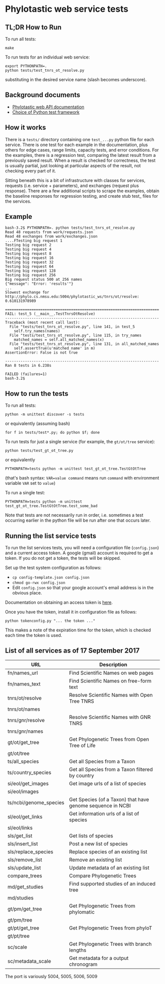 # Phylotastic web service tests

## TL;DR How to Run

To run all tests:

    make

To run tests for an individual web service:

    export PYTHONPATH=.
    python tests/test_tnrs_ot_resolve.py

substituting in the desired service name (slash becomes underscore).

## Background documents

* [Phylotastic web API documentation](https://github.com/phylotastic/phylo_services_docs/blob/master/ServiceDescription/PhyloServicesDescription.md)
* [Choice of Python test framework](doc/test-framework-choice.md)

## How it works

There is a `tests/` directory containing one `test_...py` python file
for each service.  There is one test for each example in the
documentation, plus others for edge cases, range limits, capacity
tests, and error conditions.  For the examples, there is a regression
test, comparing the latest result from a previously saved result.
When a result is checked for correctness, the test is usually partial,
just looking at particular aspects of the result, not checking every
part of it.

Sitting beneath this is a bit of infrastructure with classes for
services, requests (i.e. service + parameters), and exchanges (request
plus response).  There are a few additional scripts to scrape the
examples, obtain the baseline responses for regression testing, and
create stub test_ files for the services.

## Example

    bash-3.2$ PYTHONPATH=. python tests/test_tnrs_ot_resolve.py 
    Read 48 requests from work/requests.json
    Read 48 exchanges from work/exchanges.json
    ....FTesting big request 1
    Testing big request 2
    Testing big request 4
    Testing big request 8
    Testing big request 16
    Testing big request 32
    Testing big request 64
    Testing big request 128
    Testing big request 256
    Big request status 500 at 256 names
    {"message": "Error: 'results'"}
    ...
    Slowest exchange for http://phylo.cs.nmsu.edu:5004/phylotastic_ws/tnrs/ot/resolve: 0.610131978989

    ======================================================================
    FAIL: test_5 (__main__.TestTnrsOtResolve)
    ----------------------------------------------------------------------
    Traceback (most recent call last):
      File "tests/test_tnrs_ot_resolve.py", line 141, in test_5
        self.try_names(names)
      File "tests/test_tnrs_ot_resolve.py", line 115, in try_names
        matched_names = self.all_matched_names(x)
      File "tests/test_tnrs_ot_resolve.py", line 131, in all_matched_names
        self.assertTrue(u'matched_name' in m)
    AssertionError: False is not true

    ----------------------------------------------------------------------
    Ran 8 tests in 6.238s

    FAILED (failures=1)
    bash-3.2$ 

## How to run the tests

To run all tests:

    python -m unittest discover -s tests

or equivalently (assuming bash)

    for f in tests/test*.py; do python $f; done

To run tests for just a single service (for example, the `gt/ot/tree` service):

    python tests/test_gt_ot_tree.py

or equivalently

    PYTHONPATH=tests python -m unittest test_gt_ot_tree.TestGtOtTree

(that's bash syntax: `VAR=value command` means run `command` with environment variable `VAR` set to `value`)

To run a single test:

    PYTHONPATH=tests python -m unittest test_gt_ot_tree.TestGtOtTree.test_some_bad

Note that tests are not necessarily run in order, i.e. sometimes a
test occurring earlier in the python file will be run after one that
occurs later.

## Running the list service tests

To run the list services tests, you will need a configuration file
(`config.json`) and a current access token.
A google (gmail) account is required to get a token.
If you do not get a token, the tests will be skipped.

Set up the test system configuration as follows:

* `cp config-template.json config.json`
* `chmod go-rwx config.json`
* Edit `config.json` so that your google account's email address is in the 
  obvious place.

Documentation on obtaining an access token is
[here](https://github.com/phylotastic/phylo_services_docs/blob/master/SpeciesListServer/AccessToken.md).

Once you have the token, install it in configuration file as follows:

    python tokenconfig.py "... the token ..."

This makes a note of the expiration time for the token, which is
checked each time the token is used.

## List of all services as of 17 September 2017

| URL                   |Description
| ----------------------|--------
| fn/names_url          | Find Scientific Names on web pages
| fn/names_text         | Find Scientific Names on free-form text
| tnrs/ot/resolve       | Resolve Scientific Names with Open Tree TNRS
| tnrs/ot/names
| tnrs/gnr/resolve      | Resolve Scientific Names with GNR TNRS
| tnrs/gnr/names
| gt/ot/get_tree        | Get Phylogenetic Trees from Open Tree of Life
| gt/ot/tree
| ts/all_species        | Get all Species from a Taxon
| ts/country_species    | Get all Species from a Taxon filtered by country
| si/eol/get_images     | Get image urls of a list of species
| si/eol/images         | 
| ts/ncbi/genome_species| Get Species (of a Taxon) that have genome sequence in NCBI
| sl/eol/get_links      | Get information urls of a list of species
| sl/eol/links          
| sls/get_list          | Get lists of species
| sls/insert_list       | Post a new list of species
| sls/replace_species   | Replace species of an existing list
| sls/remove_list       | Remove an existing list
| sls/update_list       | Update metadata of an existing list
| compare_trees         | Compare Phylogenetic Trees
| md/get_studies        | Find supported studies of an induced tree
| md/studies
| gt/pm/get_tree        | Get Phylogenetic Trees from phylomatic
| gt/pm/tree
| gt/pt/get_tree        | Get Phylogenetic Trees from phyloT
| gt/pt/tree
| sc/scale              | Get Phylogenetic Trees with branch lengths
| sc/metadata_scale     | Get metadata for a output chronogram

The port is variously 5004, 5005, 5006, 5009

